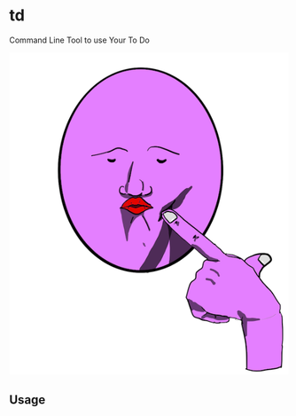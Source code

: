 # **td**
Command Line Tool to use Your To Do 

![logo](https://github.com/Jinmaro/td/blob/main/IMG_0334.PNG)

## Usage

